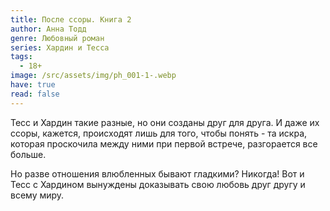 ```yaml
---
title: После ссоры. Книга 2
author: Анна Тодд
genre: Любовный роман
series: Хардин и Тесса
tags:
  - 18+
image: /src/assets/img/ph_001-1-.webp
have: true
read: false
---
```

Тесс и Хардин такие разные, но они созданы друг для друга. И даже их ссоры, кажется, происходят лишь для того, чтобы понять - та искра, которая проскочила между ними при первой встрече, разгорается все больше.

Но разве отношения влюбленных бывают гладкими? Никогда! Вот и Тесс с Хардином вынуждены доказывать свою любовь друг другу и всему миру.

